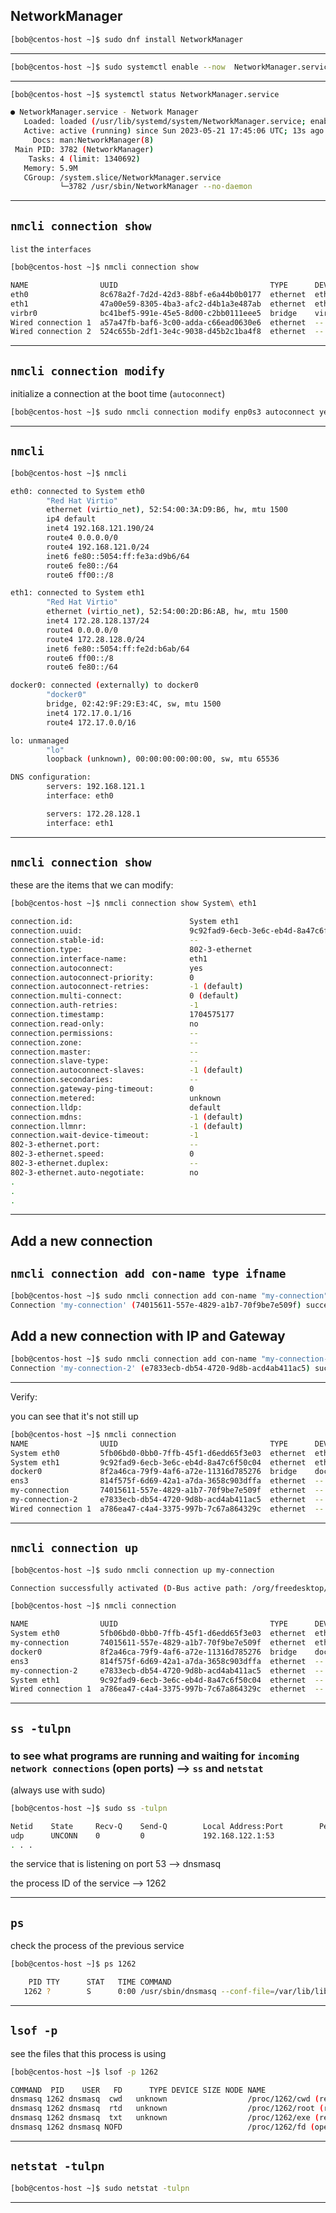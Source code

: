 

## NetworkManager


```bash
[bob@centos-host ~]$ sudo dnf install NetworkManager
```

________________________________________________________________________________________________




```bash
[bob@centos-host ~]$ sudo systemctl enable --now  NetworkManager.service
```

________________________________________________________________________________________________






```bash
[bob@centos-host ~]$ systemctl status NetworkManager.service

● NetworkManager.service - Network Manager
   Loaded: loaded (/usr/lib/systemd/system/NetworkManager.service; enabled; vendor prese>
   Active: active (running) since Sun 2023-05-21 17:45:06 UTC; 13s ago
     Docs: man:NetworkManager(8)
 Main PID: 3782 (NetworkManager)
    Tasks: 4 (limit: 1340692)
   Memory: 5.9M
   CGroup: /system.slice/NetworkManager.service
           └─3782 /usr/sbin/NetworkManager --no-daemon
```

________________________________________________________________________________________________



## `nmcli connection show`

`list` the `interfaces`

```bash
[bob@centos-host ~]$ nmcli connection show

NAME                UUID                                  TYPE      DEVICE 
eth0                8c678a2f-7d2d-42d3-88bf-e6a44b0b0177  ethernet  eth0   
eth1                47a00e59-8305-4ba3-afc2-d4b1a3e487ab  ethernet  eth1   
virbr0              bc41bef5-991e-45e5-8d00-c2bb0111eee5  bridge    virbr0 
Wired connection 1  a57a47fb-baf6-3c00-adda-c66ead0630e6  ethernet  --     
Wired connection 2  524c655b-2df1-3e4c-9038-d45b2c1ba4f8  ethernet  --    
```

________________________________________________________________________________________________

## `nmcli connection modify`

initialize a connection at the boot time (`autoconnect`)

```bash
[bob@centos-host ~]$ sudo nmcli connection modify enp0s3 autoconnect yes
```

________________________________________________________________________________________________


## `nmcli`

```bash
[bob@centos-host ~]$ nmcli

eth0: connected to System eth0
        "Red Hat Virtio"
        ethernet (virtio_net), 52:54:00:3A:D9:B6, hw, mtu 1500
        ip4 default
        inet4 192.168.121.190/24
        route4 0.0.0.0/0
        route4 192.168.121.0/24
        inet6 fe80::5054:ff:fe3a:d9b6/64
        route6 fe80::/64
        route6 ff00::/8

eth1: connected to System eth1
        "Red Hat Virtio"
        ethernet (virtio_net), 52:54:00:2D:B6:AB, hw, mtu 1500
        inet4 172.28.128.137/24
        route4 0.0.0.0/0
        route4 172.28.128.0/24
        inet6 fe80::5054:ff:fe2d:b6ab/64
        route6 ff00::/8
        route6 fe80::/64

docker0: connected (externally) to docker0
        "docker0"
        bridge, 02:42:9F:29:E3:4C, sw, mtu 1500
        inet4 172.17.0.1/16
        route4 172.17.0.0/16

lo: unmanaged
        "lo"
        loopback (unknown), 00:00:00:00:00:00, sw, mtu 65536

DNS configuration:
        servers: 192.168.121.1
        interface: eth0

        servers: 172.28.128.1
        interface: eth1

```

________________________________________________________________________________________________




## `nmcli connection show`

these are the items that we can modify:

```bash
[bob@centos-host ~]$ nmcli connection show System\ eth1

connection.id:                          System eth1
connection.uuid:                        9c92fad9-6ecb-3e6c-eb4d-8a47c6f50c04
connection.stable-id:                   --
connection.type:                        802-3-ethernet
connection.interface-name:              eth1
connection.autoconnect:                 yes
connection.autoconnect-priority:        0
connection.autoconnect-retries:         -1 (default)
connection.multi-connect:               0 (default)
connection.auth-retries:                -1
connection.timestamp:                   1704575177
connection.read-only:                   no
connection.permissions:                 --
connection.zone:                        --
connection.master:                      --
connection.slave-type:                  --
connection.autoconnect-slaves:          -1 (default)
connection.secondaries:                 --
connection.gateway-ping-timeout:        0
connection.metered:                     unknown
connection.lldp:                        default
connection.mdns:                        -1 (default)
connection.llmnr:                       -1 (default)
connection.wait-device-timeout:         -1
802-3-ethernet.port:                    --
802-3-ethernet.speed:                   0
802-3-ethernet.duplex:                  --
802-3-ethernet.auto-negotiate:          no
.
.
.
```

________________________________________________________________________________________________


## Add a new connection

## `nmcli connection add con-name type ifname`

```bash
[bob@centos-host ~]$ sudo nmcli connection add con-name "my-connection" type ethernet ifname eth1
Connection 'my-connection' (74015611-557e-4829-a1b7-70f9be7e509f) successfully added.
```


## Add a new connection with IP and Gateway

```bash
[bob@centos-host ~]$ sudo nmcli connection add con-name "my-connection-2" type ethernet ifname eth1 ip4 1.2.3.4/24 gw4 8.8.8.8
Connection 'my-connection-2' (e7833ecb-db54-4720-9d8b-acd4ab411ac5) successfully added.
```

________________________________________________________________________________________________


Verify:

you can see that it's not still up

```bash
[bob@centos-host ~]$ nmcli connection
NAME                UUID                                  TYPE      DEVICE  
System eth0         5fb06bd0-0bb0-7ffb-45f1-d6edd65f3e03  ethernet  eth0    
System eth1         9c92fad9-6ecb-3e6c-eb4d-8a47c6f50c04  ethernet  eth1    
docker0             8f2a46ca-79f9-4af6-a72e-11316d785276  bridge    docker0 
ens3                814f575f-6d69-42a1-a7da-3658c903dffa  ethernet  --      
my-connection       74015611-557e-4829-a1b7-70f9be7e509f  ethernet  --      
my-connection-2     e7833ecb-db54-4720-9d8b-acd4ab411ac5  ethernet  --      
Wired connection 1  a786ea47-c4a4-3375-997b-7c67a864329c  ethernet  --
```

________________________________________________________________________________________________


## `nmcli connection up`

```bash
[bob@centos-host ~]$ sudo nmcli connection up my-connection

Connection successfully activated (D-Bus active path: /org/freedesktop/NetworkManager/ActiveConnection/4)
```

```bash
[bob@centos-host ~]$ nmcli connection

NAME                UUID                                  TYPE      DEVICE  
System eth0         5fb06bd0-0bb0-7ffb-45f1-d6edd65f3e03  ethernet  eth0    
my-connection       74015611-557e-4829-a1b7-70f9be7e509f  ethernet  eth1    
docker0             8f2a46ca-79f9-4af6-a72e-11316d785276  bridge    docker0 
ens3                814f575f-6d69-42a1-a7da-3658c903dffa  ethernet  --      
my-connection-2     e7833ecb-db54-4720-9d8b-acd4ab411ac5  ethernet  --      
System eth1         9c92fad9-6ecb-3e6c-eb4d-8a47c6f50c04  ethernet  --      
Wired connection 1  a786ea47-c4a4-3375-997b-7c67a864329c  ethernet  --      
```

________________________________________________________________________________________________


## `ss -tulpn`

### to see what programs are running and waiting for `incoming network connections` (open ports) --> `ss` and `netstat`

(always use with sudo)

```bash
[bob@centos-host ~]$ sudo ss -tulpn

Netid    State     Recv-Q    Send-Q        Local Address:Port        Peer Address:Port   Process                                                                                  
udp      UNCONN    0         0             192.168.122.1:53               0.0.0.0:*       users:(("dnsmasq",pid=1262,fd=5))                                                       
. . .
```

the service that is listening on port 53    -->   dnsmasq

the process ID of the service               -->   1262


________________________________________________________________________________________________


## `ps`


check the process of the previous service


```bash
[bob@centos-host ~]$ ps 1262

    PID TTY      STAT   TIME COMMAND
   1262 ?        S      0:00 /usr/sbin/dnsmasq --conf-file=/var/lib/libvirt/dnsmasq/defau
```

________________________________________________________________________________________________


## `lsof -p`

see the files that this process is using

```bash
[bob@centos-host ~]$ lsof -p 1262

COMMAND  PID    USER   FD      TYPE DEVICE SIZE NODE NAME
dnsmasq 1262 dnsmasq  cwd   unknown                  /proc/1262/cwd (readlink: Permission denied)
dnsmasq 1262 dnsmasq  rtd   unknown                  /proc/1262/root (readlink: Permission denied)
dnsmasq 1262 dnsmasq  txt   unknown                  /proc/1262/exe (readlink: Permission denied)
dnsmasq 1262 dnsmasq NOFD                            /proc/1262/fd (opendir: Permission denied)
```

________________________________________________________________________________________________



## `netstat -tulpn`


```bash
[bob@centos-host ~]$ sudo netstat -tulpn
```

________________________________________________________________________________________________
